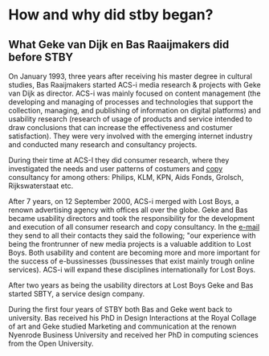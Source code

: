 # How and why did stby began?

## What Geke van Dijk en Bas Raaijmakers did before STBY

On January 1993, three years after receiving his master degree in cultural studies, Bas Raaijmakers started ACS-i media research & projects with Geke van Dijk as director. ACS-i was  mainly focused on content management (the developing and managing of processes and technologies that support the collection, managing, and publishing of information on digital platforms) and usability research (research of usage of products and service intended to draw conclusions that can increase the effectiveness and costumer satisfaction). They were very involved with the emerging internet industry and conducted many research and consultancy projects.

During their time at ACS-I they did consumer research, where they investigated the needs and user patterns of costumers and [copy](https://en.wikipedia.org/wiki/Copywriting) consultancy for among others: Philips, KLM, KPN, Aids Fonds, Grolsch, Rijkswaterstaat etc.

After 7 years, on 12 September 2000, ACS-i merged with Lost Boys, a renown advertising agency with offices all over the globe. Geke and Bas became usability directors and took the responsibility for the development and execution of all consumer research and copy consultancy. In the [e-mail](email-acs-merges-with-Lostboys.md) they send to all their contacts they said the following; "our experience with being the frontrunner of new media projects is a valuable addition to Lost Boys. Both usability and content are becoming more and more important for the success of e-bussinesses (bussinesses that exist mainly trough online services). ACS-i will expand these disciplines internationally for Lost Boys.

After two years as being the usability directors at Lost Boys Geke and Bas started SBTY, a service design company.

During the first four years of STBY both Bas and Geke went back to university. Bas received his PhD in Design Interactions at the Royal Collage of art and Geke studied Marketing and communication at the renown Nyenrode Business University and received her PhD in computing sciences from the Open University.
